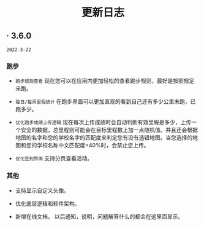 <h1 align="center">更新日志</h1>


##  · 3.6.0   
`2022-3-22`

### 跑步

- `跑步规则查看` 
    现在您可以在应用内更加轻松的查看跑步规则，最好是按照规定来跑。

- `每日/每周里程统计` 
    在跑步界面可以更加直观的看到自己还有多少公里未跑，已跑多少。

- `优化跑步成绩上传逻辑` 
    现在每次上传成绩时会自动判断有效里程是多少，上传一个安全的数据，总里程则可能会在目标里程数上加一点随机值。并且还会根据地图的名字和您的学校名字的匹配度来判定您有没有选错地图。当您选择的地图和您的学校名称中文匹配度<40%时，会禁止您上传。

- `优化签到界面` 
支持分页查看活动。

### 其他

- 支持显示自定义头像。

- 优化底层逻辑和软件架构。

- 新增在线文档。 以后通知，说明，问题解答什么的都会在这里面显示。